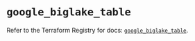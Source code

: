 # `google_biglake_table`

Refer to the Terraform Registry for docs: [`google_biglake_table`](https://registry.terraform.io/providers/hashicorp/google/6.18.0/docs/resources/biglake_table).
